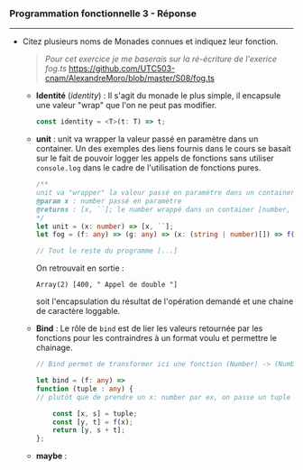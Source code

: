 ### Programmation fonctionnelle 3 - Réponse
---

* Citez plusieurs noms de Monades connues et indiquez leur fonction. 
   
  >*Pour cet exercice je me baserais sur la ré-écriture de l'exerice fog.ts*
  https://github.com/UTC503-cnam/AlexandreMoro/blob/master/S08/fog.ts

 
  
  * **Identité** (*identity*) : Il s'agit du monade le plus simple, il encapsule une valeur "wrap" que l'on ne peut pas modifier.
  
    ```typescript
    const identity = <T>(t: T) => t;
    ```

  * **unit** : unit va wrapper la valeur passé en paramètre dans un container. Un des exemples des liens fournis dans le cours se basait sur le fait de pouvoir logger les appels de fonctions sans utiliser `console.log` dans le cadre de l'utilisation de fonctions pures.
  
    ```typescript
    /**
    unit va "wrapper" la valeur passé en paramètre dans un container
    @param x : number passé en paramètre
    @returns : [x, ``]; le number wrappé dans un container [number, string]
    */
    let unit = (x: number) => [x, ``];
    let fog = (f: any) => (g: any) => (x: (string | number)[]) => f(g(x));

    // Tout le reste du programme [...]
    ```

    On retrouvait en sortie : 

    ```text
    Array(2) [400, " Appel de double "]
    ```

    soit l'encapsulation du résultat de l'opération demandé et une chaine de caractère loggable.

  * **Bind** : Le rôle de `bind` est de lier les valeurs retournée par les fonctions pour les contraindres à un format voulu et permettre le chainage.

    ```typescript
    // Bind permet de transformer ici une fonction (Number) -> (Number, String) en (Number, String) -> (Number, String)

    let bind = (f: any) =>
    function (tuple : any) {
    // plutôt que de prendre un x: number par ex, on passe un tuple [x: number ; s: string]

        const [x, s] = tuple;
        const [y, t] = f(x);
        return [y, s + t];
    };
    ```
  
  * **maybe** : 